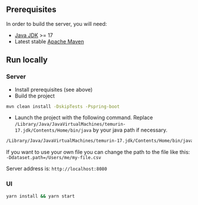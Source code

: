 ## Prerequisites

In order to build the server, you will need:
- [Java JDK](https://www.oracle.com/java/) >= 17
- Latest stable [Apache Maven](http://maven.apache.org/)

## Run locally

### Server

- Install prerequisites (see above)
- Build the project
```bash
mvn clean install -DskipTests -Pspring-boot
```
- Launch the project with the following command. Replace `/Library/Java/JavaVirtualMachines/temurin-17.jdk/Contents/Home/bin/java`
  by your java path if necessary.
```bash
/Library/Java/JavaVirtualMachines/temurin-17.jdk/Contents/Home/bin/java --add-opens=java.base/sun.nio.ch=ALL-UNNAMED -jar target/squashql-sandbox-1.0.0.jar
```
If you want to use your own file you can change the path to the file like this: `-Ddataset.path=/Users/me/my-file.csv`

Server address is: `http://localhost:8080`

### UI 
```bash
yarn install && yarn start
```
